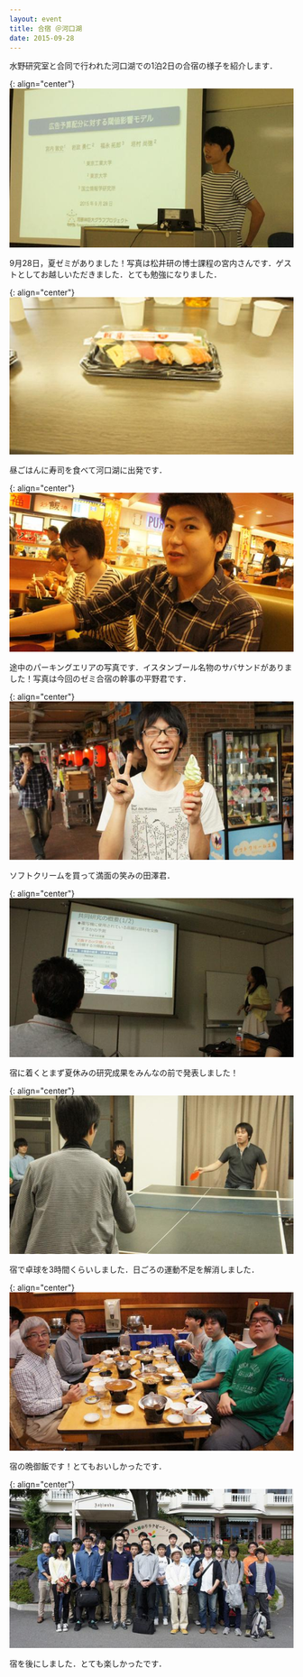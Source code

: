 ```yaml
---
layout: event
title: 合宿 ＠河口湖
date: 2015-09-28
---
```


水野研究室と合同で行われた河口湖での1泊2日の合宿の様子を紹介します．

{: align="center"}
![宮内さん](/images/events/020/01.jpg)

9月28日，夏ゼミがありました！写真は松井研の博士課程の宮内さんです．ゲストとしてお越しいただきました．とても勉強になりました．

{: align="center"}
![寿司](/images/events/020/02.jpg)

昼ごはんに寿司を食べて河口湖に出発です．

{: align="center"}
![平野君](/images/events/020/03.jpg)

途中のパーキングエリアの写真です．イスタンブール名物のサバサンドがありました！写真は今回のゼミ合宿の幹事の平野君です．

{: align="center"}
![田澤君](/images/events/020/04.jpg)

ソフトクリームを買って満面の笑みの田澤君．

{: align="center"}
![谷川さん](/images/events/020/05.jpg)

宿に着くとまず夏休みの研究成果をみんなの前で発表しました！

{: align="center"}
![卓球](/images/events/020/06.jpg)

宿で卓球を3時間くらいしました．日ごろの運動不足を解消しました．

{: align="center"}
![晩御飯](/images/events/020/07.jpg)

宿の晩御飯です！とてもおいしかったです．

{: align="center"}
![集合写真](/images/events/020/08.jpg)

宿を後にしました．とても楽しかったです．
